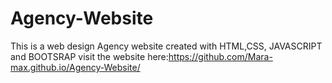 # Agency-Website
This is a web design Agency website created with HTML,CSS, JAVASCRIPT and BOOTSRAP
visit the website here:https://github.com/Mara-max.github.io/Agency-Website/
